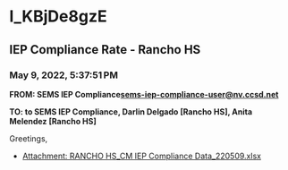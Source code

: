 # l_KBjDe8gzE
## IEP Compliance Rate - Rancho HS
### May 9, 2022, 5:37:51 PM
**FROM: SEMS IEP Compliance<sems-iep-compliance-user@nv.ccsd.net>**

**TO: to SEMS IEP Compliance, Darlin Delgado [Rancho HS], Anita Melendez [Rancho HS]**


Greetings,  





* [Attachment: RANCHO HS_CM IEP Compliance Data_220509.xlsx](l_KBjDe8gzE-attachment-1.xlsx)
